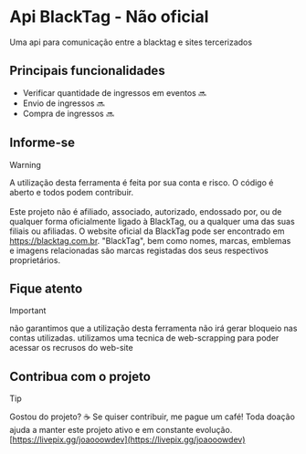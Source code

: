 # Api BlackTag - Não oficial

Uma api para comunicação entre a blacktag e sites tercerizados<br/>

## Principais funcionalidades
- Verificar quantidade de ingressos em eventos 🔜
- Envio de ingressos 🔜
- Compra de ingressos 🔜
<!-- ✅ ❌ 🔜 -->

## Informe-se

> [!warning]
A utilização desta ferramenta é feita por sua conta e risco. O código é aberto e todos podem contribuir.
<br><br>
Este projeto não é afiliado, associado, autorizado, endossado por, ou de qualquer forma oficialmente ligado à BlackTag, ou a qualquer uma das suas filiais ou afiliadas. O website oficial da BlackTag pode ser encontrado em https://blacktag.com.br. "BlackTag", bem como nomes, marcas, emblemas e imagens relacionadas são marcas registadas dos seus respectivos proprietários.<br/>

## Fique atento

> [!important]
não garantimos que a utilização desta ferramenta não irá gerar bloqueio nas contas utilizadas. utilizamos uma tecnica de web-scrapping para poder acessar os recrusos do web-site


## Contribua com o projeto

> [!tip]
Gostou do projeto? ☕ Se quiser contribuir, me pague um café! Toda doação ajuda a manter este projeto ativo e em constante evolução. [https://livepix.gg/joaooowdev](https://livepix.gg/joaooowdev)

<!-- > [!note]
asd -->

<!-- > [!abstract]
asdawd -->


